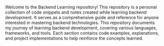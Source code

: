 Welcome to the Backend Learning repository! This repository is a personal collection of code snippets and notes created while learning backend development. It serves as a comprehensive guide and reference for anyone interested in mastering backend technologies.
This repository documents my journey of learning backend development, covering various languages, frameworks, and tools. Each section contains code examples, explanations, and project implementations to help reinforce the concepts learned.
